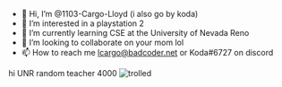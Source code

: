 - 👋 Hi, I’m @1103-Cargo-Lloyd
(i also go by koda)
- 👀 I’m interested in
a playstation 2
- 🌱 I’m currently learning 
CSE at the University of Nevada Reno
- 💞️ I’m looking to collaborate on
your mom lol
- 📫 How to reach me 
lcargo@badcoder.net or Koda#6727 on discord


hi UNR random teacher 4000
![trolled](https://i.imgur.com/jWr67J8.png)


<!---
1100-Cargo-Lloyd/1100-Cargo-Lloyd is a ✨ special ✨ repository because its `README.md` (this file) appears on your GitHub profile.
You can click the Preview link to take a look at your changes.
--->

